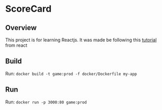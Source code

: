 # ScoreCard

## Overview
This project is for learning Reactjs. It was made be following this [tutorial](https://reactjs.org/tutorial/tutorial.html) from react

## Build
Run: `docker build -t game:prod -f docker/Dockerfile my-app`

## Run
Run: `docker run -p 3000:80 game:prod`